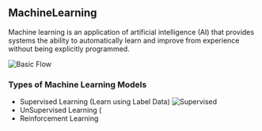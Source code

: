 ## MachineLearning
Machine learning is an application of artificial intelligence (AI) that provides systems the ability to automatically learn and improve from experience without being explicitly programmed.

![Basic Flow](https://s3.us-west-2.amazonaws.com/secure.notion-static.com/c8fbbbef-a561-41df-b1b4-e83929505914/Untitled.png?X-Amz-Algorithm=AWS4-HMAC-SHA256&X-Amz-Credential=AKIAT73L2G45O3KS52Y5%2F20200830%2Fus-west-2%2Fs3%2Faws4_request&X-Amz-Date=20200830T114434Z&X-Amz-Expires=86400&X-Amz-Signature=479d11c224cbf7c1060601f8ac33fed20946ecd2d09c37a8c93feae770bc8b08&X-Amz-SignedHeaders=host&response-content-disposition=filename%20%3D%22Untitled.png%22)


### Types of Machine Learning Models
- Supervised Learning (Learn using Label Data)
![Supervised](https://s3.us-west-2.amazonaws.com/secure.notion-static.com/e2e9af54-7ed2-446b-9343-bd3832ae267d/Untitled.png?X-Amz-Algorithm=AWS4-HMAC-SHA256&X-Amz-Credential=AKIAT73L2G45O3KS52Y5%2F20200830%2Fus-west-2%2Fs3%2Faws4_request&X-Amz-Date=20200830T114814Z&X-Amz-Expires=86400&X-Amz-Signature=5a5990d9aa613a10230d5dfd5197fc2bbc7a85ec969d0bf7f0c4ff6053b26712&X-Amz-SignedHeaders=host&response-content-disposition=filename%20%3D%22Untitled.png%22)
- UnSupervised Learning (
- Reinforcement Learning

